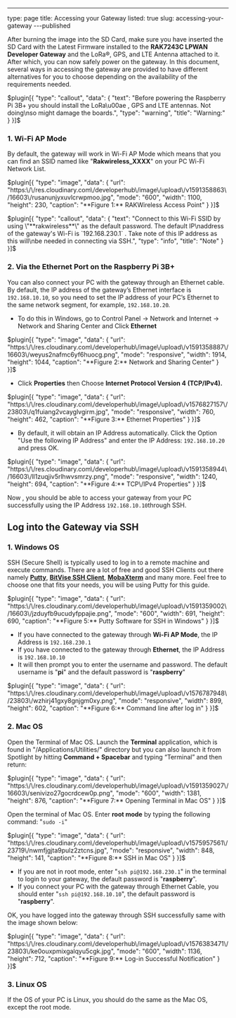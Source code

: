 ---
type: page
title: Accessing your Gateway
listed: true
slug: accessing-your-gateway
---published

After burning the image into the SD Card, make sure you have inserted the SD Card with the Latest Firmware installed to the **RAK7243C LPWAN Developer Gateway** and the LoRa®, GPS, and LTE Antenna attached to it.  After which, you can now safely power on the gateway. In this document, several ways in accessing the gateway are provided to have different alternatives for you to choose depending on the availability of the requirements needed.

$plugin[{
    "type": "callout",
    "data": {
        "text": "Before powering the Raspberry Pi 3B+ you should install the LoRa\u00ae , GPS and LTE antennas. Not doing\nso might damage the boards.",
        "type": "warning",
        "title": "Warning:"
    }
}]$

### 1. Wi-Fi AP Mode

By default, the gateway will work in Wi-Fi AP Mode which means that you can find an SSID named like "**Rakwireless_XXXX**" on your PC Wi-Fi Network List.

$plugin[{
    "type": "image",
    "data": {
        "url": "https:\/\/res.cloudinary.com\/developerhub\/image\/upload\/v1591358863\/16603\/rusanunjyxuvlcrwpmoo.jpg",
        "mode": "600",
        "width": 1100,
        "height": 230,
        "caption": "**Figure 1:** RAKWireless Access Point"
    }
}]$

$plugin[{
    "type": "callout",
    "data": {
        "text": "Connect to this Wi-Fi SSID by using \"**rakwireless**\" as the default password. The default IP\naddress of the gateway's Wi-Fi is `192.168.230.1` . Take note of this IP address as this will\nbe needed in connecting via SSH.",
        "type": "info",
        "title": "Note"
    }
}]$

### 2. Via the Ethernet Port on the Raspberry Pi 3B+

You can also connect your PC with the gateway through an Ethernet cable. By default, the IP address of the gateway’s Ethernet interface is `192.168.10.10`, so you need to set the IP address of your PC’s Ethernet to the same network segment, for example, `192.168.10.20`_._

- To do this in Windows, go to Control Panel -> Network and Internet -> Network and Sharing Center and Click **Ethernet**

$plugin[{
    "type": "image",
    "data": {
        "url": "https:\/\/res.cloudinary.com\/developerhub\/image\/upload\/v1591358887\/16603\/weyus2nafmc6yf6huocg.png",
        "mode": "responsive",
        "width": 1914,
        "height": 1044,
        "caption": "**Figure 2:** Network and Sharing Center"
    }
}]$

- Click **Properties** then Choose **Internet Protocol Version 4 (TCP/IPv4).**

$plugin[{
    "type": "image",
    "data": {
        "url": "https:\/\/res.cloudinary.com\/developerhub\/image\/upload\/v1576827157\/23803\/q1fuiang2vcayglvgirm.jpg",
        "mode": "responsive",
        "width": 760,
        "height": 462,
        "caption": "**Figure 3:** Ethernet Properties"
    }
}]$

- By default, it will obtain an IP Address automatically. Click the Option "Use the following IP Address" and enter the  IP Address: `192.168.10.20` and press OK.

$plugin[{
    "type": "image",
    "data": {
        "url": "https:\/\/res.cloudinary.com\/developerhub\/image\/upload\/v1591358944\/16603\/ll1zuqjiv5rlhwvsmrzy.png",
        "mode": "responsive",
        "width": 1240,
        "height": 694,
        "caption": "**Figure 4:** TCP\/IPv4 Properties"
    }
}]$

Now , you should be able to access your gateway from your PC successfully using the IP Address `192.168.10.10`through SSH.

## Log into the Gateway via SSH

### 1. Windows OS

SSH (Secure Shell) is typically used to log in to a remote machine and execute commands. There are a lot of free and good SSH Clients out there namely [**Putty**](https://www.chiark.greenend.org.uk/~sgtatham/putty/latest.html), [**BitVise SSH Client**](https://www.bitvise.com/ssh-client-download), [**MobaXterm**](https://mobaxterm.mobatek.net/) and many more. Feel free to choose one that fits your needs, you will be using Putty for this guide.

$plugin[{
    "type": "image",
    "data": {
        "url": "https:\/\/res.cloudinary.com\/developerhub\/image\/upload\/v1591359002\/16603\/jzduyfb9ucudyfppajie.png",
        "mode": "600",
        "width": 691,
        "height": 690,
        "caption": "**Figure 5:** Putty Software for SSH in Windows"
    }
}]$

- If you have connected to the gateway through **Wi-Fi AP Mode**, the IP Address is `192.168.230.1`
- If you have connected to the gateway through **Ethernet**, the IP Address is `192.168.10.10`
- It will then prompt you to enter the username and password. The default username is "**pi**" and the default password is "**raspberry**"

$plugin[{
    "type": "image",
    "data": {
        "url": "https:\/\/res.cloudinary.com\/developerhub\/image\/upload\/v1576787948\/23803\/wzhirj41gxy8gnjgm0xy.png",
        "mode": "responsive",
        "width": 899,
        "height": 602,
        "caption": "**Figure 6:** Command line after log in"
    }
}]$

### 2. Mac OS

Open the Terminal of Mac OS. Launch the **Terminal** application, which is found in "/Applications/Utilities/" directory but you can also launch it from Spotlight by hitting **Command + Spacebar** and typing “Terminal” and then return:

$plugin[{
    "type": "image",
    "data": {
        "url": "https:\/\/res.cloudinary.com\/developerhub\/image\/upload\/v1591359027\/16603\/senivizo27gocrdcew0p.png",
        "mode": "600",
        "width": 1381,
        "height": 876,
        "caption": "**Figure 7:** Opening Terminal in Mac OS"
    }
}]$

Open the terminal of Mac OS. Enter **root mode** by typing the following command: "`sudo -i`"

$plugin[{
    "type": "image",
    "data": {
        "url": "https:\/\/res.cloudinary.com\/developerhub\/image\/upload\/v1575957561\/23719\/nwmfjgjta9pulz2ztcns.jpg",
        "mode": "responsive",
        "width": 848,
        "height": 141,
        "caption": "**Figure 8:** SSH in Mac OS"
    }
}]$

- If you are not in root mode, enter "`ssh pi@192.168.230.1`" in the terminal to login to your gateway, the default password is "**raspberry**".
- If you connect your PC with the gateway through Ethernet Cable, you should enter "`ssh pi@192.168.10.10`", the default password is "**raspberry**".

OK, you have logged into the gateway through SSH successfully same with the image shown below:

$plugin[{
    "type": "image",
    "data": {
        "url": "https:\/\/res.cloudinary.com\/developerhub\/image\/upload\/v1576383471\/23803\/ke0ouxpmixgalqyu5cgk.jpg",
        "mode": "600",
        "width": 1136,
        "height": 712,
        "caption": "**Figure 9:** Log-in Successful Notification"
    }
}]$

### 3. Linux OS

If the OS of your PC is Linux, you should do the same as the Mac OS, except the root mode.

